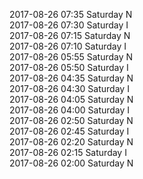 2017-08-26 07:35 Saturday  N  
2017-08-26 07:30 Saturday  I  
2017-08-26 07:15 Saturday  N  
2017-08-26 07:10 Saturday  I  
2017-08-26 05:55 Saturday  N  
2017-08-26 05:50 Saturday  I  
2017-08-26 04:35 Saturday  N  
2017-08-26 04:30 Saturday  I  
2017-08-26 04:05 Saturday  N  
2017-08-26 04:00 Saturday  I  
2017-08-26 02:50 Saturday  N  
2017-08-26 02:45 Saturday  I  
2017-08-26 02:20 Saturday  N  
2017-08-26 02:15 Saturday  I  
2017-08-26 02:00 Saturday  N  
